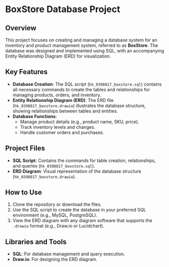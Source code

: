 # BoxStore Database Project

## Overview
This project focuses on creating and managing a database system for an inventory and product management system, referred to as **BoxStore**. The database was designed and implemented using SQL, with an accompanying Entity Relationship Diagram (ERD) for visualization.

## Key Features
- **Database Creation**: The SQL script (`hk_0398817_boxstore.sql`) contains all necessary commands to create the tables and relationships for managing products, orders, and inventory.
- **Entity Relationship Diagram (ERD)**: The ERD file (`hk_0398817_boxstore.drawio`) illustrates the database structure, showing relationships between tables and entities.
- **Database Functions**:
  - Manage product details (e.g., product name, SKU, price).
  - Track inventory levels and changes.
  - Handle customer orders and purchases.

## Project Files
- **SQL Script**: Contains the commands for table creation, relationships, and queries (`hk_0398817_boxstore.sql`).
- **ERD Diagram**: Visual representation of the database structure (`hk_0398817_boxstore.drawio`).

## How to Use
1. Clone the repository or download the files.
2. Use the SQL script to create the database in your preferred SQL environment (e.g., MySQL, PostgreSQL).
3. View the ERD diagram with any diagram software that supports the `.drawio` format (e.g., Draw.io or Lucidchart).

## Libraries and Tools
- **SQL**: For database management and query execution.
- **Draw.io**: For designing the ERD diagram.

